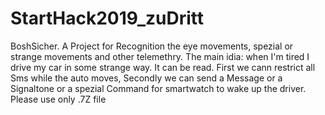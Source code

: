 # StartHack2019_zuDritt
BoshSicher. 
A Project for Recognition the eye movements, spezial or strange movements and other telemethry. 
The main idia: when I'm tired I drive my car in some strange way. It can be read.
First we cann restrict all Sms while the auto moves,
Secondly we can send a Message or a Signaltone or a spezial Command for smartwatch to wake up the driver.
Please use only .7Z file
